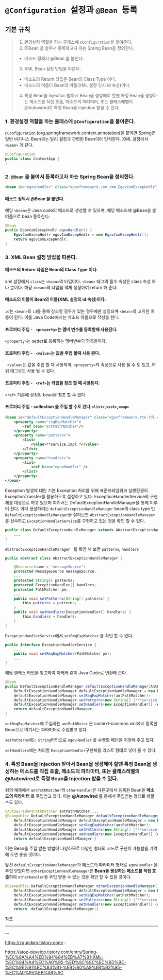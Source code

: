 # `@Configuration `설정과 `@Bean `등록

## 기본 규칙

>1. 환경설정 역할을 하는 클래스에 `@Configuration`을 붙여준다.
>2. @Bean 을 붙여서 등록하고자 하는 Spring Bean을 정의한다.
>
> * 메소드 정의시 @Bean 을 붙인다.
>
>3. XML Bean 설정 방법을 따른다.
>
> * 메소드의 Return 타입은 Bean의 Class Type 이다.
> * 메소드의 이름이 Bean의 이름(XML 설정 당시 id 속성)이다.
>
>4. 특정 Bean을 Injection 받아서 Bean을 생성해야 할땐 특정 Bean을 생성하는 메소드를 직접 호출, 메소드의 파라미터, 또는 클래스레벨의 @Autowired로 특정 Bean을 Injection 받을 수 있다

### 1. 환경설정 역할을 하는 클래스에 `@Configuration`을 붙여준다.

`@Configuration` (org.springframework.context.annotation)을 붙이면 Spring은 일반 비지니스 Bean과는 달리 설정과 관련된 Bean이라 인식한다. XML 설정에서 `<Bean>` 과 같다.

<Java Code>

```java
@Configuration
public class ContextApp {
}
```



### 2. `@Bean` 을 붙여서 등록하고자 하는 Spring Bean을 정의한다.

<XML>

```xml
<bean id="egovHandler" class="egovframework.com.cmm.EgovComExcepHndlr" />
```

####  메소드 정의시 @Bean 을 붙인다.

해당 `<bean>`은 Java code의 메소드로 생성할 수 있으며, 해당 메소드에 @Bean을 붙여줌으로 bean 등록한다.

<Java Code>

```java
@Bean
public EgovComExcepHndlr egovHandler() {
	EgovComExcepHndlr egovComExcepHndlr = new EgovComExcepHndlr();
	return egovComExcepHndlr;
}
```



### 3. XML Bean 설정 방법을 따른다.

#### 메소드의 Return 타입은 Bean의 Class Type 이다.

xml 설정에서 `class`는 `<bean>`의 타입이다. `<bean>` 태그의 필수 속성은 class 속성 하나 뿐이다. 해당 `<bean>`의 타입을 객체 생성하여 return 해 준다.

#### 메소드의 이름이 Bean의 이름(XML 설정의 id 속성)이다.

`id`는 `<bean>`의 `id`를 통해 참조할 경우가 있는 경우에만 설정되며 `<bean>`의 고유한 이름이 된다. 이를 Java Code에서는 메소드 이름으로 작성을 한다.

#### 프로퍼티 주입  - ` <property>`는 멤버 변수를 등록할때 사용된다.

`<property>`는 setter로 등록하는 멤버변수의 항목들이다.

#### 프로퍼티 주입  - ` <value>`는 값을 주입 할때 사용 된다.

` <value>`는 값을 주입 할 때 사용되며, `<property>`의 속성으로 사용 될 수 도 있고, 하위 태그로도 사용 될 수 있다. 

#### 프로퍼티 주입  - ` <ref>`는 타입을 참조 할 때 사용된다.

`<ref>` 기존에 설정된 bean을 참조 할 수 있다. 

#### 프로퍼티 주입  -  collection 을 주입 할 수도 있다.`<list>`,`<set>`,`<map>`

<XML>

```xml
<bean id="defaultExceptionHandleManager" class="egovframework.rte.fdl.cmmn.exception.manager.DefaultExceptionHandleManager">
    <property name="reqExpMatcher">
        <ref bean="antPathMatcher"/>
    </property>
    <property name="patterns">
        <list>
            <value>**service.impl.*</value>
        </list>
    </property>
    <property name="handlers">
        <list>
            <ref bean="egovHandler" />
        </list>
    </property>
</bean>
```

Exception 발생에 대한 기본 Exception 처리를 위해 표준프레임워크 실행환경의 ExceptionTransfer를 활용하도록  설정하고 있다. ExceptionHandlerService의 구현체를 대상으로 하고 있으며 여기서는 DefaultExceptionHandleManager을 통해 이루어 진다. 이때  생성하려는 `defaultExceptionHandleManager` bean의 class type 인 `DefaultExceptionHandleManager`을 살펴보면 `AbstractExceptionHandleManager `를 상속하고 `ExceptionHandlerService`를 구현하고 있는 것을 확인 할 수 있다. 

```java
public class DefaultExceptionHandleManager extends AbstractExceptionHandleManager implements ExceptionHandlerService {
	...
}
```

`AbstractExceptionHandleManager ` 를 확인 해 보면 `patterns`, `handlers`

```java
public abstract class AbstractExceptionHandleManager {

	@Resource(name = "messageSource")
	protected MessageSource messageSource;
	...
	protected String[] patterns;
	protected ExceptionHandler[] handlers;
    protected PathMatcher pm;
	...
	public void setPatterns(String[] patterns) {
		this.patterns = patterns;
	}  
    public void setHandlers(ExceptionHandler[] handlers) {
		this.handlers = handlers;
	}    
}
```

`ExceptionHandlerService`에서 `setReqExpMatcher` 를 확인 할 수 있다.

```java
public interface ExceptionHandlerService {
	...
	public void setReqExpMatcher(PathMatcher pm);
    ...
}
```

해당 클래스 타입을 참고하여 아래와 같이 Java Code로 변환해 준다.

<Java Code>

```java
@Bean
public DefaultExceptionHandleManager defaultExceptionHandleManager(AntPathMatcher antPathMatcher, ExceptionHandler egovHandler) {
    DefaultExceptionHandleManager defaultExceptionHandleManager = new DefaultExceptionHandleManager();
    defaultExceptionHandleManager.setReqExpMatcher(antPathMatcher);
    defaultExceptionHandleManager.setPatterns(new String[] {"**service.impl.*"} );
    defaultExceptionHandleManager.setHandlers(new ExceptionHandler[] {egovHandler});
    return defaultExceptionHandleManager;
}
```

`setReqExpMatcher`에 주입하는 `antPathMater` 은 context-common.xml에서 등록한 Bean으로 여기서는 파라미터로 주입받고 있다. 

`setPatterns`에는 `String`타입으로 `egovHandler` 를 수행할 패턴을 지정해 주고 있다.

`setHandlers`에는 처리할 `ExceptionHandler`구현체를 리스트 형태로 넣어 줄 수 있다.



### 4. 특정 Bean을 Injection 받아서 Bean을 생성해야 할땐 특정 Bean을 생성하는 메소드를 직접 호출, 메소드의 파라미터, 또는 클래스레벨의 @Autowired로 특정 Bean을 Injection 받을 수 있다.

위의 예제에서 `antPathMatcher`와  `otherHandler`은 다른곳에서 등록된 Bean을 **메소드의 파라미터** 로 주입받고 있다. 이는 **@Autowired** 를 통해서 주입받는 형태로 바꿀 수도 있다.

```java
@AutowiredAntPathMatcher antPathMatcher;...
@Beanpublic DefaultExceptionHandleManager defaultExceptionHandleManager(ExceptionHandler egovHandler){
	DefaultExceptionHandleManager defaultExceptionHandleManager = new DefaultExceptionHandleManager();
	defaultExceptionHandleManager.setReqExpMatcher(antPathMatcher);
	defaultExceptionHandleManager.setPatterns(new String[] {"**service.impl.*"} );
	defaultExceptionHandleManager.setHandlers(new ExceptionHandler[] {egovHandler});
	return defaultExceptionHandleManager;}
```

이는 Bean을 주입 받는 방법이 다양하므로 다양한 형태의 코드로 구현이 가능함을 기억해 두면 좋을 것이다.

앞선 `defaultExceptionHandleManager`가 메소드의 파라미터 형태로 `egovHandler` 을 주입 받았다면 `otherExceptionHandleManager`은 **Bean을 생성하는 메소드를 직접 호출**하여 `otherHandler`을 주입 받을 수 있는 것을 확인 할 수 있을 것이다.

```java
@Beanpublic DefaultExceptionHandleManager otherExceptionHandleManager() {
	DefaultExceptionHandleManager defaultExceptionHandleManager = new DefaultExceptionHandleManager();
	defaultExceptionHandleManager.setReqExpMatcher(antPathMatcher);
	defaultExceptionHandleManager.setPatterns(new String[] {"**service.impl.*"} );
	defaultExceptionHandleManager.setHandlers(new ExceptionHandler[] {otherHandler()});
	return 	defaultExceptionHandleManager;}
```

참조

---
--

https://zgundam.tistory.com/ : 

https://atoz-develop.tistory.com/entry/Spring-%EC%8A%A4%ED%94%84%EB%A7%81-XML-%EC%84%A4%EC%A0%95-%ED%8C%8C%EC%9D%BC-%EC%9E%91%EC%84%B1-%EB%B0%A9%EB%B2%95-%EC%A0%95%EB%A6%AC

